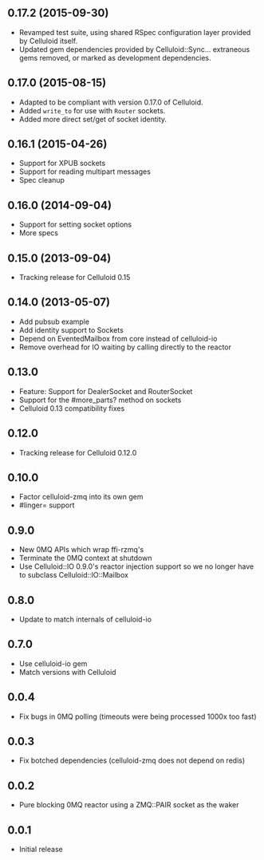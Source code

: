 0.17.2 (2015-09-30)
-----
* Revamped test suite, using shared RSpec configuration layer provided by Celluloid itself.
* Updated gem dependencies provided by Celluloid::Sync... extraneous gems removed, or marked as development dependencies.

0.17.0 (2015-08-15)
-----
* Adapted to be compliant with version 0.17.0 of Celluloid.
* Added `write_to` for use with `Router` sockets.
* Added more direct set/get of socket identity.

0.16.1 (2015-04-26)
-----
* Support for XPUB sockets
* Support for reading multipart messages
* Spec cleanup

0.16.0 (2014-09-04)
-----
* Support for setting socket options
* More specs

0.15.0 (2013-09-04)
-----
* Tracking release for Celluloid 0.15

0.14.0 (2013-05-07)
-----
* Add pubsub example
* Add identity support to Sockets
* Depend on EventedMailbox from core instead of celluloid-io
* Remove overhead for IO waiting by calling directly to the reactor

0.13.0
-----
* Feature: Support for DealerSocket and RouterSocket
* Support for the #more_parts? method on sockets
* Celluloid 0.13 compatibility fixes

0.12.0
-----
* Tracking release for Celluloid 0.12.0

0.10.0
-----
* Factor celluloid-zmq into its own gem
* #linger= support

0.9.0
-----
* New 0MQ APIs which wrap ffi-rzmq's
* Terminate the 0MQ context at shutdown
* Use Celluloid::IO 0.9.0's reactor injection support so we no longer have to
  subclass Celluloid::IO::Mailbox

0.8.0
-----
* Update to match internals of celluloid-io

0.7.0
-----
* Use celluloid-io gem
* Match versions with Celluloid

0.0.4
-----
* Fix bugs in 0MQ polling (timeouts were being processed 1000x too fast)

0.0.3
-----
* Fix botched dependencies (celluloid-zmq does not depend on redis)

0.0.2
-----
* Pure blocking 0MQ reactor using a ZMQ::PAIR socket as the waker

0.0.1
-----
* Initial release
